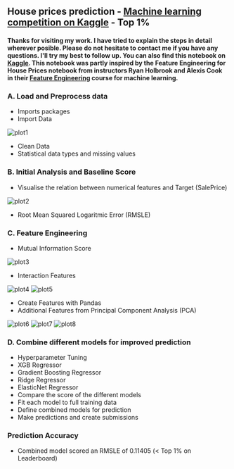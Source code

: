 ## House prices prediction - [Machine learning competition on Kaggle](https://www.kaggle.com/competitions/house-prices-advanced-regression-techniques) - Top 1% 
#### Thanks for visiting my work. I have tried to explain the steps in detail wherever posible. Please do not hesitate to contact me if you have any questions. I'll try my best to follow up. You can also find this notebook on [Kaggle](https://www.kaggle.com/code/muntasirphy/house-prices-top-1/notebook?scriptVersionId=103817570). This notebook was partly inspired by the Feature Engineering for House Prices notebook from instructors Ryan Holbrook and Alexis Cook in their [Feature Engineering](https://www.kaggle.com/learn/feature-engineering) course for machine learning.  

### A. Load and Preprocess data
* Imports packages
* Import Data

![plot1](https://user-images.githubusercontent.com/29087240/186298908-e4e74bc9-026e-4b2b-ac0d-ffc87883df2b.png)
* Clean Data
* Statistical data types and missing values
### B. Initial Analysis and Baseline Score
* Visualise the relation between numerical features and Target (SalePrice)

![plot2](https://user-images.githubusercontent.com/29087240/186298661-f23a6ceb-c686-47a3-bb15-5bd516382109.png)
* Root Mean Squared Logaritmic Error (RMSLE)
### C. Feature Engineering
* Mutual Information Score

![plot3](https://user-images.githubusercontent.com/29087240/186299083-5bfe246e-2e1d-45fc-98b1-6e4078671b50.png)
* Interaction Features

![plot4](https://user-images.githubusercontent.com/29087240/186299108-79b82b93-d430-4eee-a8d4-4dcb268022dd.png)
![plot5](https://user-images.githubusercontent.com/29087240/186299128-ae1bc5c3-90c9-4ec7-ac81-a135abdaa810.png)
* Create Features with Pandas
* Additional Features from Principal Component Analysis (PCA)

![plot6](https://user-images.githubusercontent.com/29087240/186299153-a48d45ed-d919-49b3-9bf7-28e4cdc626c4.png)
![plot7](https://user-images.githubusercontent.com/29087240/186299173-d5134e9b-5149-447f-8d7b-763b87cde13d.png)
![plot8](https://user-images.githubusercontent.com/29087240/186299188-3c760c0c-b413-46ce-ba5c-c91902d99f4a.png)
### D. Combine different models for improved prediction
* Hyperparameter Tuning
* XGB Regressor
* Gradient Boosting Regressor
* Ridge Regressor
* ElasticNet Regressor
* Compare the score of the different models
* Fit each model to full training data
* Define combined models for prediction
* Make predictions and create submissions
### Prediction Accuracy
* Combined model scored an RMSLE of 0.11405 (< Top 1% on Leaderboard)
